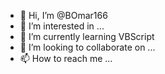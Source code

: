 - 👋 Hi, I’m @BOmar166
- 👀 I’m interested in ...
- 🌱 I’m currently learning VBScript
- 💞️ I’m looking to collaborate on ...
- 📫 How to reach me ...

<!---
BOmar166/BOmar166 is a ✨ special ✨ repository because its `README.md` (this file) appears on your GitHub profile.
You can click the Preview link to take a look at your changes.
--->

